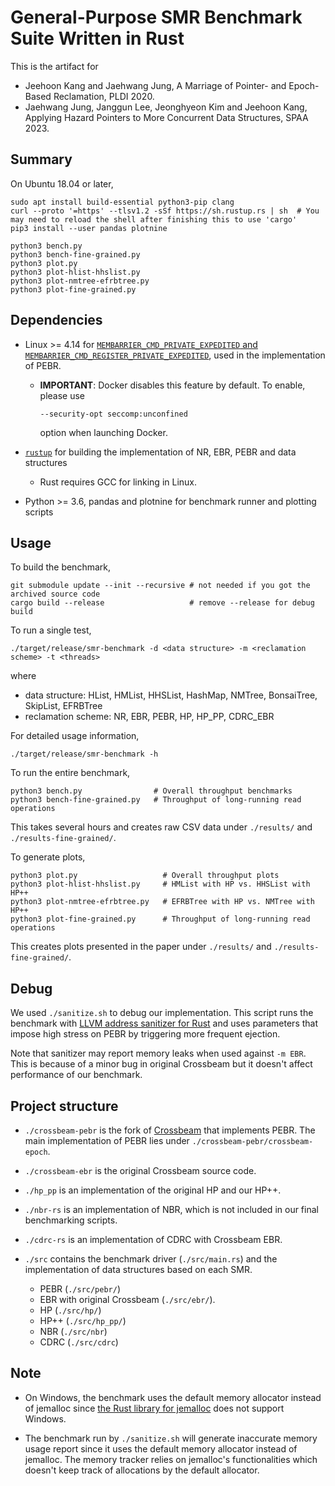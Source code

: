 # General-Purpose SMR Benchmark Suite Written in Rust

This is the artifact for

* Jeehoon Kang and Jaehwang Jung, A Marriage of Pointer- and Epoch-Based Reclamation, PLDI 2020.
* Jaehwang Jung, Janggun Lee, Jeonghyeon Kim and Jeehoon Kang, Applying Hazard Pointers to More Concurrent Data Structures, SPAA 2023.

## Summary
On Ubuntu 18.04 or later,

```
sudo apt install build-essential python3-pip clang
curl --proto '=https' --tlsv1.2 -sSf https://sh.rustup.rs | sh  # You may need to reload the shell after finishing this to use 'cargo'
pip3 install --user pandas plotnine

python3 bench.py
python3 bench-fine-grained.py
python3 plot.py
python3 plot-hlist-hhslist.py
python3 plot-nmtree-efrbtree.py
python3 plot-fine-grained.py
```

## Dependencies

* Linux >= 4.14 for [`MEMBARRIER_CMD_PRIVATE_EXPEDITED` and
  `MEMBARRIER_CMD_REGISTER_PRIVATE_EXPEDITED`](http://man7.org/linux/man-pages/man2/membarrier.2.html),
  used in the implementation of PEBR.
    * **IMPORTANT**: Docker disables this feature by default. To enable, please use
      ```
      --security-opt seccomp:unconfined
      ```
      option when launching Docker.

* [`rustup`](https://rustup.rs/) for building the implementation of NR, EBR, PEBR and data structures
    * Rust requires GCC for linking in Linux.

* Python >= 3.6, pandas and plotnine for benchmark runner and plotting scripts

## Usage

To build the benchmark,

```
git submodule update --init --recursive # not needed if you got the archived source code
cargo build --release                   # remove --release for debug build
```

To run a single test,

```
./target/release/smr-benchmark -d <data structure> -m <reclamation scheme> -t <threads>
```

where

* data structure: HList, HMList, HHSList, HashMap, NMTree, BonsaiTree, SkipList, EFRBTree
* reclamation scheme: NR, EBR, PEBR, HP, HP_PP, CDRC_EBR

For detailed usage information,

```
./target/release/smr-benchmark -h
```

To run the entire benchmark,

```
python3 bench.py                # Overall throughput benchmarks
python3 bench-fine-grained.py   # Throughput of long-running read operations
```

This takes several hours and creates raw CSV data under `./results/` and `./results-fine-grained/`.

To generate plots,

```
python3 plot.py                   # Overall throughput plots
python3 plot-hlist-hhslist.py     # HMList with HP vs. HHSList with HP++
python3 plot-nmtree-efrbtree.py   # EFRBTree with HP vs. NMTree with HP++
python3 plot-fine-grained.py      # Throughput of long-running read operations
```

This creates plots presented in the paper under `./results/` and `./results-fine-grained/`.


## Debug

We used `./sanitize.sh` to debug our implementation. This script runs the
benchmark with [LLVM address sanitizer for
Rust](https://github.com/japaric/rust-san) and uses parameters that impose high
stress on PEBR by triggering more frequent ejection.

Note that sanitizer may report memory leaks when used against `-m EBR`.
This is because of a minor bug in original Crossbeam but it doesn't affect performance of our benchmark.


## Project structure

* `./crossbeam-pebr` is the fork of
  [Crossbeam](https://github.com/crossbeam-rs/crossbeam) that implements PEBR.
  The main implementation of PEBR lies under
  `./crossbeam-pebr/crossbeam-epoch`.

* `./crossbeam-ebr` is the original Crossbeam source code.

* `./hp_pp` is an implementation of the original HP and our HP++.

* `./nbr-rs` is an implementation of NBR, which is not included in our final benchmarking scripts.

* `./cdrc-rs` is an implementation of CDRC with Crossbeam EBR.

* `./src` contains the benchmark driver (`./src/main.rs`) and the
  implementation of data structures based on each SMR.
  
  * PEBR (`./src/pebr/`)
  * EBR with original Crossbeam (`./src/ebr/`).
  * HP (`./src/hp/`)
  * HP++ (`./src/hp_pp/`)
  * NBR (`./src/nbr`)
  * CDRC (`./src/cdrc`)


## Note
* On Windows, the benchmark uses the default memory allocator instead of
  jemalloc since [the Rust library for
  jemalloc](https://crates.io/crates/jemallocator) does not support Windows.

* The benchmark run by `./sanitize.sh` will generate inaccurate memory usage
  report since it uses the default memory allocator instead of jemalloc. The
  memory tracker relies on jemalloc's functionalities which doesn't keep track
  of allocations by the default allocator.

